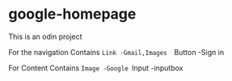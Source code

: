 # google-homepage
This is an odin project

For the navigation 
    Contains
       `Link -Gmail,Images 
       `Button -Sign in 

For Content
    Contains
        `Image -Google
        `Input -inputbox